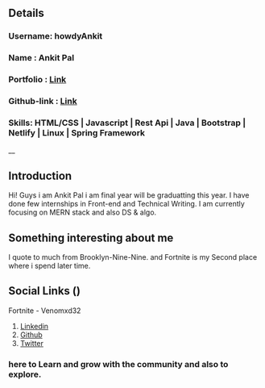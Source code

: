 ## Details

### Username: howdyAnkit

### Name : Ankit Pal

### Portfolio : [Link](https://palankit.netlify.com)

### Github-link : [Link](https://github.com/howdyAnkit)

### Skills: HTML/CSS | Javascript | Rest Api | Java | Bootstrap | Netlify | Linux | Spring Framework

\_\_

## Introduction

Hi! Guys i am Ankit Pal i am final year will be graduatting this year. I have done few internships in Front-end and Technical Writing. I am currently focusing on MERN stack and also DS & algo.

## Something interesting about me

I quote to much from Brooklyn-Nine-Nine.
and Fortnite is my Second place where i spend later time.

## Social Links ()

Fortnite - Venomxd32

1. [Linkedin](https://www.linkedin.com/in/ankit-p-632a72109/)
2. [Github](https://github.com/howdyAnkit)
3. [Twitter](https://twitter.com/howdy_ankit)

### here to Learn and grow with the community and also to explore.
